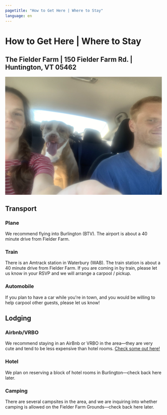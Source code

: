 ```yaml
---
pagetitle: "How to Get Here | Where to Stay"
language: en
---
```



# How to Get Here | Where to Stay
## The Fielder Farm | 150 Fielder Farm Rd. | Huntington, VT 05462

![Road Trip](dahl_car.jpg "Dahlia + Humans in a Car")

## Transport

### Plane

We recommend flying into Burlington (BTV). The airport is about a 40
minute drive from Fielder Farm.

### Train

There is an Amtrack station in Waterbury (WAB). The train station is
about a 40 minute drive from Fielder Farm.  If you are coming in by
train, please let us know in your RSVP and we will arrange a carpool /
pickup.

### Automobile

If you plan to have a car while you're in town, and you would be
willing to help carpool other guests, please let us know!

## Lodging
### Airbnb/VRBO
We recommend staying in an AirBnb or VRBO in the area—they are very cute and tend to be less expensive than hotel rooms. [Check some out here!](https://www.vrbo.com/search/keywords:huntington-vermont-united-states-of-america/arrival:2023-08-11/departure:2023-08-13?adultsCount=2&petIncluded=false&filterByTotalPrice=true)

### Hotel
We plan on reserving a block of hotel rooms in Burlington—check back here later.

### Camping
There are several campsites in the area, and we are inquiring into whether camping is allowed on the Fielder Farm Grounds—check back here later.
